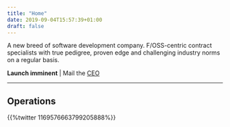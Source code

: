 ```yaml
---
title: "Home"
date: 2019-09-04T15:57:39+01:00
draft: false
---
```


A new breed of software development company.
F/OSS-centric contract specialists with true pedigree, proven edge and challenging industry norms on a regular basis.

**Launch imminent** | Mail the [CEO](mailto:ikey.doherty.nospam@lispysnake.com)



----

## Operations

{{%twitter 1169576663799205888%}}
